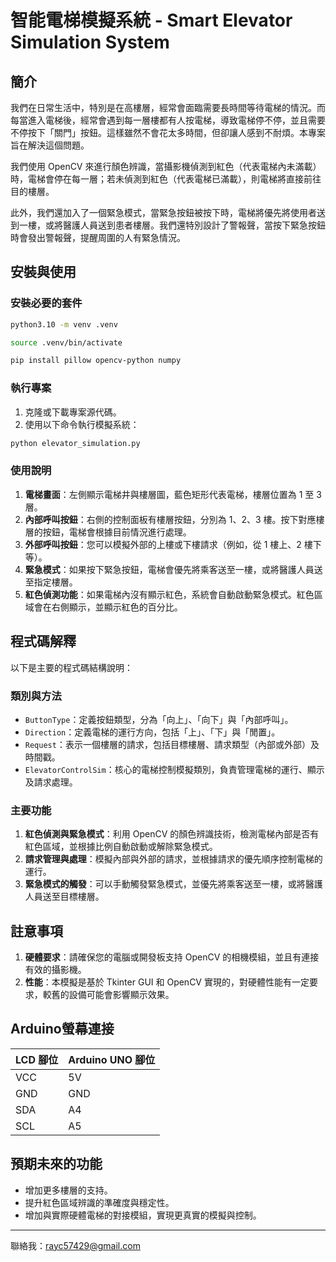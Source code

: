 # 智能電梯模擬系統 - Smart Elevator Simulation System

## 簡介

我們在日常生活中，特別是在高樓層，經常會面臨需要長時間等待電梯的情況。而每當進入電梯後，經常會遇到每一層樓都有人按電梯，導致電梯停不停，並且需要不停按下「關門」按鈕。這樣雖然不會花太多時間，但卻讓人感到不耐煩。本專案旨在解決這個問題。

我們使用 OpenCV 來進行顏色辨識，當攝影機偵測到紅色（代表電梯內未滿載）時，電梯會停在每一層；若未偵測到紅色（代表電梯已滿載），則電梯將直接前往目的樓層。

此外，我們還加入了一個緊急模式，當緊急按鈕被按下時，電梯將優先將使用者送到一樓，或將醫護人員送到患者樓層。我們還特別設計了警報聲，當按下緊急按鈕時會發出警報聲，提醒周圍的人有緊急情況。

## 安裝與使用

### 安裝必要的套件

```bash
python3.10 -m venv .venv
```
```bash
source .venv/bin/activate
```

```bash
pip install pillow opencv-python numpy
```

### 執行專案

1. 克隆或下載專案源代碼。
2. 使用以下命令執行模擬系統：

```bash
python elevator_simulation.py
```

### 使用說明

1. **電梯畫面**：左側顯示電梯井與樓層圖，藍色矩形代表電梯，樓層位置為 1 至 3 層。
2. **內部呼叫按鈕**：右側的控制面板有樓層按鈕，分別為 1、2、3 樓。按下對應樓層的按鈕，電梯會根據目前情況進行處理。
3. **外部呼叫按鈕**：您可以模擬外部的上樓或下樓請求（例如，從 1 樓上、2 樓下等）。
4. **緊急模式**：如果按下緊急按鈕，電梯會優先將乘客送至一樓，或將醫護人員送至指定樓層。
5. **紅色偵測功能**：如果電梯內沒有顯示紅色，系統會自動啟動緊急模式。紅色區域會在右側顯示，並顯示紅色的百分比。

## 程式碼解釋

以下是主要的程式碼結構說明：

### 類別與方法

- `ButtonType`：定義按鈕類型，分為「向上」、「向下」與「內部呼叫」。
- `Direction`：定義電梯的運行方向，包括「上」、「下」與「閒置」。
- `Request`：表示一個樓層的請求，包括目標樓層、請求類型（內部或外部）及時間戳。
- `ElevatorControlSim`：核心的電梯控制模擬類別，負責管理電梯的運行、顯示及請求處理。

### 主要功能

1. **紅色偵測與緊急模式**：利用 OpenCV 的顏色辨識技術，檢測電梯內部是否有紅色區域，並根據比例自動啟動或解除緊急模式。
2. **請求管理與處理**：模擬內部與外部的請求，並根據請求的優先順序控制電梯的運行。
3. **緊急模式的觸發**：可以手動觸發緊急模式，並優先將乘客送至一樓，或將醫護人員送至目標樓層。

## 註意事項

1. **硬體要求**：請確保您的電腦或開發板支持 OpenCV 的相機模組，並且有連接有效的攝影機。
2. **性能**：本模擬是基於 Tkinter GUI 和 OpenCV 實現的，對硬體性能有一定要求，較舊的設備可能會影響顯示效果。

## Arduino螢幕連接
| LCD 腳位 | Arduino UNO 腳位 |
|----------|-------------------|
| VCC      | 5V                |
| GND      | GND               |
| SDA      | A4                |
| SCL      | A5                |

## 預期未來的功能

- 增加更多樓層的支持。
- 提升紅色區域辨識的準確度與穩定性。
- 增加與實際硬體電梯的對接模組，實現更真實的模擬與控制。

---

聯絡我：rayc57429@gmail.com 
